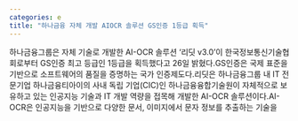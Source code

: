 ```yaml
---
categories: e
title: "하나금융 자체 개발 AIOCR 솔루션 GS인증 1등급 획득"
---
```

하나금융그룹은 자체 기술로 개발한 AI-OCR 솔루션 &lsquo;리딧 v3.0&rsquo;이 한국정보통신기술협회로부터 GS인증 최고 등급인 1등급을 획득했다고 26일 밝혔다.GS인증은 국제 표준을 기반으로 소프트웨어의 품질을 증명하는 국가 인증제도다.리딧은 하나금융그룹 내 IT 전문기업 하나금융티아이의 사내 독립 기업(CIC)인 하나금융융합기술원이 자체적으로 보유하고 있는 인공지능 기술과 IT 개발 역량을 접목해 개발한 AI-OCR 솔루션이다.AI-OCR은 인공지능을 기반으로 다양한 문서, 이미지에서 문자 정보를 추출하는 기술을